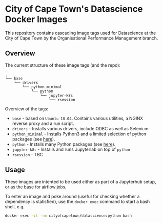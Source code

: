 # City of Cape Town's Datascience Docker Images

This repository contains cascading image tags used for Datascience at the City of Cape Town by the Organisational 
Performance Management branch.

## Overview

The current structure of these image tags (and the repo):
```
.
└── base
    └── drivers
        └── python_minimal
            └── python
                └── jupyter-k8s
                    └── rsession

```

Overview of the tags:
* `base` - based on `Ubuntu 18.04`. Contains various utilities, a NGINX reverse proxy and a run script.
* `drivers` - Installs various drivers, include ODBC as well as Selenium.
* `python_minimal` - Installs Python3 and a limited selection of python packages (see 
  [here](./base/drivers/python_minimal/python_additions.sh)).
* `python` - Installs many Python packages (see [here](./base/drivers/python_minimal/python/python_additions.sh)).
* `jupyter-k8s` - Installs and runs Jupyterlab on top of `python`
* `rsession` - TBC

## Usage
These images are intented to be used either as part of a Jupyterhub setup, or as the base for airflow jobs. 

To enter an image and poke around (useful for checking whether a dependency is statisfied), use the `docker exec` 
command to start a bash shell, e.g.
```bash
docker exec -it -rm cityofcapetown/datascience:python bash
```
